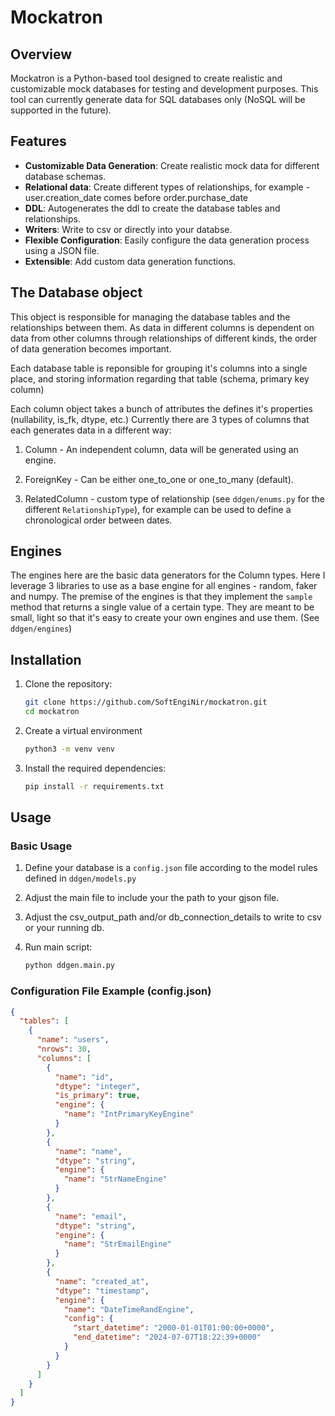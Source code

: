 # Mockatron

## Overview

Mockatron is a Python-based tool designed to create realistic and customizable mock databases for testing and development purposes. This tool can currently generate data for SQL databases only (NoSQL will be supported in the future).

## Features

- **Customizable Data Generation**: Create realistic mock data for different database schemas.
- **Relational data**: Create different types of relationships, for example - user.creation_date comes before order.purchase_date
- **DDL**: Autogenerates the ddl to create the database tables and relationships.
- **Writers**: Write to csv or directly into your databse.
- **Flexible Configuration**: Easily configure the data generation process using a JSON file.
- **Extensible**: Add custom data generation functions.

## The Database object

This object is responsible for managing the database tables and the relationships between them. As data in different columns is dependent on data from other columns through relationships of different kinds, the order of data generation becomes important.

Each database table is reponsible for grouping it's columns into a single place, and storing information regarding that table (schema, primary key column)

Each column object takes a bunch of attributes the defines it's properties (nullability, is_fk, dtype, etc.)
Currently there are 3 types of columns that each generates data in a different way:

1. Column - An independent column, data will be generated using an engine.

2. ForeignKey - Can be either one_to_one or one_to_many (default).

3. RelatedColumn - custom type of relationship (see `ddgen/enums.py` for the different `RelationshipType`), for example can be used to define a chronological order between dates.

## Engines

The engines here are the basic data generators for the Column types. Here I leverage 3 libraries to use as a base engine for all engines - random, faker and numpy. The premise of the engines is that they implement the `sample` method that returns a single value of a certain type. They are meant to be small, light so that it's easy to create your own engines and use them. (See `ddgen/engines`)

## Installation

1. Clone the repository:
    ```bash
    git clone https://github.com/SoftEngiNir/mockatron.git
    cd mockatron
    ```
2. Create a virtual environment
    ```bash
    python3 -m venv venv
    ```

3. Install the required dependencies:
    ```bash
    pip install -r requirements.txt
    ```

## Usage

### Basic Usage

1. Define your database is a `config.json` file according to the model rules defined in `ddgen/models.py`

2. Adjust the main file to include your the path to your gjson file.

3. Adjust the csv_output_path and/or db_connection_details to write to csv or your running db.

4. Run main script:
    ```bash
    python ddgen.main.py
    ```

### Configuration File Example (config.json)


```json
{
  "tables": [
    {
      "name": "users",
      "nrows": 30,
      "columns": [
        {
          "name": "id",
          "dtype": "integer",
          "is_primary": true,
          "engine": {
            "name": "IntPrimaryKeyEngine"
          }
        },
        {
          "name": "name",
          "dtype": "string",
          "engine": {
            "name": "StrNameEngine"
          }
        },
        {
          "name": "email",
          "dtype": "string",
          "engine": {
            "name": "StrEmailEngine"
          }
        },
        {
          "name": "created_at",
          "dtype": "timestamp",
          "engine": {
            "name": "DateTimeRandEngine",
            "config": {
              "start_datetime": "2000-01-01T01:00:00+0000",
              "end_datetime": "2024-07-07T18:22:39+0000"
            }
          }
        }
      ]
    }
  ]
}
```
